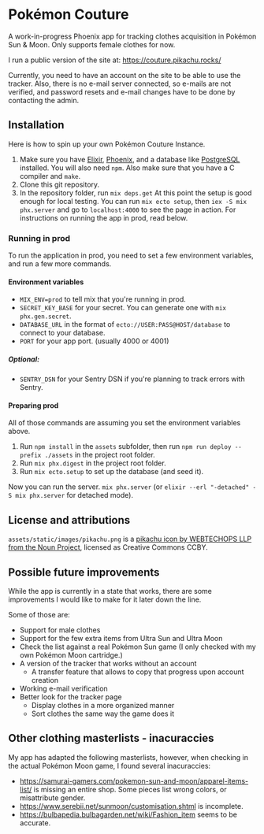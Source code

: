 # Pokémon Couture

A work-in-progress Phoenix app for tracking clothes acquisition in Pokémon Sun & Moon. Only supports female clothes for now.

I run a public version of the site at: https://couture.pikachu.rocks/ 

Currently, you need to have an account on the site to be able to use the tracker.
Also, there is no e-mail server connected, so e-mails are not verified,
and password resets and e-mail changes have to be done by contacting the admin.

## Installation
Here is how to spin up your own Pokémon Couture Instance.
1. Make sure you have [Elixir](https://elixir-lang.org/install.html), [Phoenix](https://hexdocs.pm/phoenix/installation.html), and a database like [PostgreSQL](https://wiki.postgresql.org/wiki/Detailed_installation_guides) installed. You will also need `npm`. Also make sure that you have a C compiler and `make`.
2. Clone this git repository.
3. In the repository folder, run `mix deps.get`
At this point the setup is good enough for local testing. You can run `mix ecto setup`, then `iex -S mix phx.server` and go to `localhost:4000` to see the page in action.
For instructions on running the app in prod, read below.
### Running in prod
To run the application in prod, you need to set a few environment variables, and run a few more commands.
#### Environment variables
- `MIX_ENV=prod` to tell mix that you're running in prod.
- `SECRET_KEY_BASE` for your secret. You can generate one with `mix phx.gen.secret`.
- `DATABASE_URL` in the format of `ecto://USER:PASS@HOST/database` to connect to your database.
- `PORT` for your app port. (usually 4000 or 4001)
##### Optional:
- `SENTRY_DSN` for your Sentry DSN if you're planning to track errors with Sentry.
#### Preparing prod
All of those commands are assuming you set the environment variables above.
1. Run `npm install` in the `assets` subfolder, then run `npm run deploy --prefix ./assets` in the project root folder.
2. Run `mix phx.digest` in the project root folder.
3. Run `mix ecto.setup` to set up the database (and seed it).

Now you can run the server. `mix phx.server` (or `elixir --erl "-detached" -S mix phx.server` for detached mode).
## License and attributions
`assets/static/images/pikachu.png` is a [pikachu icon by WEBTECHOPS LLP from the Noun Project](https://thenounproject.com/term/pokemon/2122740/), licensed as Creative Commons CCBY.

## Possible future improvements
While the app is currently in a state that works, there are some improvements I would like to make for it later down the line.

Some of those are:
- Support for male clothes
- Support for the few extra items from Ultra Sun and Ultra Moon
- Check the list against a real Pokémon Sun game (I only checked with my own Pokémon Moon cartridge.)
- A version of the tracker that works without an account
  - A transfer feature that allows to copy that progress upon account creation
- Working e-mail verification
- Better look for the tracker page
  - Display clothes in a more organized manner
  - Sort clothes the same way the game does it
## Other clothing masterlists - inacuraccies
My app has adapted the following masterlists, however, when checking in the
actual Pokémon Moon game, I found several inacuraccies:

- https://samurai-gamers.com/pokemon-sun-and-moon/apparel-items-list/ is missing an entire shop.
Some pieces list wrong colors, or misattribute gender.
- https://www.serebii.net/sunmoon/customisation.shtml is incomplete.
- https://bulbapedia.bulbagarden.net/wiki/Fashion_item seems to be accurate.

